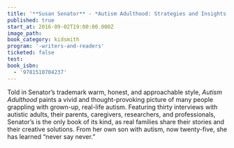 ```yaml
---
title: '**Susan Senator** - *Autism Adulthood: Strategies and Insights for a Fulfilling Life*'
published: true
start_at: 2016-09-02T19:00:00.000Z
image_path:
book_category: kidsmith
program: '-writers-and-readers'
ticketed: false
test:
book_isbn:
  - '9781510704237'
---
```



Told in Senator’s trademark warm, honest, and approachable style, *Autism Adulthood* paints a vivid and thought-provoking picture of many people grappling with grown-up, real-life autism. Featuring thirty interviews with autistic adults, their parents, caregivers, researchers, and professionals, Senator’s is the only book of its kind, as real families share their stories and their creative solutions. From her own son with autism, now twenty-five, she has learned “never say never.”
